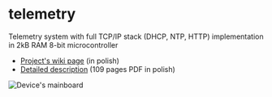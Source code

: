 telemetry
=========

Telemetry system with full TCP/IP stack (DHCP, NTP, HTTP) implementation in 2kB RAM 8-bit microcontroller

* [Project's wiki page](http://wiki.macbre.net/Telemetry) (in polish)
* [Detailed description](http://wiki.macbre.net/images/telemetry/praca_telemetria.pdf) (109 pages PDF in polish)

![Device's mainboard](http://wiki.macbre.net/images/telemetry/IMG_1440.jpg)